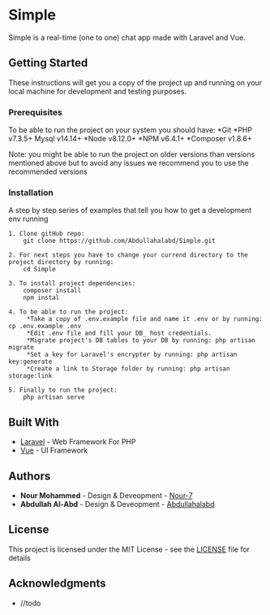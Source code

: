 # Simple

Simple is a real-time (one to one) chat app made with Laravel and Vue.

## Getting Started

These instructions will get you a copy of the project up and running on your local machine for development and testing purposes.

### Prerequisites

To be able to run the project on your system you should have:
*Git *PHP v7.3.5+ Mysql v14.14+ *Node v8.12.0+ *NPM v6.4.1+ *Composer v1.8.6+

Note: you might be able to run the project on older versions than versions mentioned above but to avoid any issues we recommend you to use the recommended versions

### Installation

A step by step series of examples that tell you how to get a development env running

    1. Clone gitHub repo:
        git clone https://github.com/Abdullahalabd/Simple.git

    2. For next steps you have to change your currend directory to the project directory by running:
        cd Simple
    
    3. To install project dependencies:
        composer install
        npm instal

    4. To be able to run the project:
         *Take a copy of .env.example file and name it .env or by running: cp .env.example .env
         *Edit .env file and fill your DB_ host credentials.
         *Migrate project's DB tables to your DB by running: php artisan migrate 
         *Set a key for Laravel's encrypter by running: php artisan key:generate
         *Create a link to Storage folder by running: php artisan storage:link

    5. Finally to run the project:
        php artisan serve


## Built With

-   [Laravel](https://laravel.com/docs/5.8) - Web Framework For PHP
-   [Vue](https://vuejs.org/) - UI Framework

## Authors

-   **Nour Mohammed** - Design & Deveopment - [Nour-7](https://github.com/Nour-7)
-   **Abdullah Al-Abd** - Design & Deveopment - [Abdullahalabd](https://github.com/Abdullahalabd)

## License

This project is licensed under the MIT License - see the [LICENSE](LICENSE) file for details

## Acknowledgments
-   //todo
